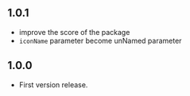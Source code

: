 ## 1.0.1
* improve the score of the package
* `iconName` parameter become unNamed parameter

## 1.0.0
* First version release.

